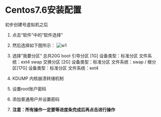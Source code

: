 # Centos7.6安装配置
初步创建号虚拟机之后
1. 点击“软件”中的“软件选择”
2. 然后选择如下图所示：
![w1](https://gitee.com/nicaprio/gitee-picture/raw/master/linuxnote/centos7.6安装配置.md/217184922248997.png)
3. 选择”我要分区“
总共20G
boot 引导分区 [1G]  设备类型：标准分区  文件系统：ext4
swap 交换分区 [2G]  设备类型：标准分区  文件系统：swap
/     根分区[17G]  设备类型：标准分区  文件系统：ext4

4. KDUMP 内核崩溃转储机制
5. 设置root账户密码
6. 添加普通用户并设置密码
7. **注意：所有操作一定要等进度条完成后再点击进行操作**


















